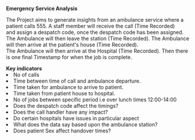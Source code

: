 <b>Emergency Service Analysis</b></br>
<p></p>
The Project aims to generate insights from an ambulance service where a patient calls 555. A staff member will receive the call (Time Recorded) </br>and assign a despatch code, once the despatch code has been assigned. </br>The Ambulance will then leave the station (Time Recorded). The Ambulance will then arrive at the patient's house (Time Recorded).</br> The Ambulance will then arrive at the Hospital (Time Recorded). Then there is one final Timestamp for when the job is complete.</br>
<p></p>
<b>Key indicators</b></br>
<li>No of calls</li>

<li>Time between time of call and ambulance departure.</li>

<li>Time taken for ambulance to arrive to patient.</li>

<li>Time taken from patient house to hospital.</li>

<li>No of jobs between specific period i.e over lunch times 12:00-14:00</li>

<li>Does the despatch code affect the timings?</li>

<li>Does the call handler have any impact?</li>

<li>Do certain hospitals have issues in particular aspect</li>

<li>What does the data say based upon the ambulance station?</li>

<li>Does patient Sex affect handover times?</li>

